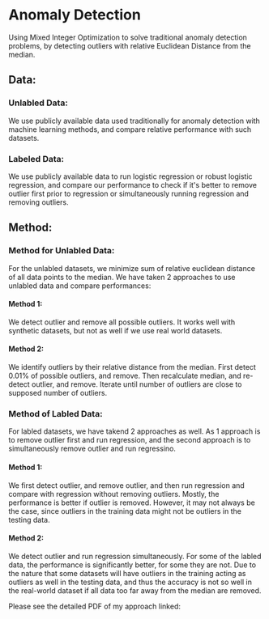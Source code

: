 # Anomaly Detection
Using Mixed Integer Optimization to solve traditional anomaly detection problems, by detecting outliers with relative Euclidean Distance from the median.

## Data:
### Unlabled Data:
We use publicly available data used traditionally for anomaly detection with machine learning methods, and compare relative performance with such datasets.

### Labeled Data:
We use publicly available data to run logistic regression or robust logistic regression, and compare our performance to check if it's better to remove outlier first prior to regression or simultaneously running regression and removing outliers.

## Method:
### Method for Unlabled Data:
For the unlabled datasets, we minimize sum of relative euclidean distance of all data points to the median.
We have taken 2 approaches to use unlabled data and compare performances:
#### Method 1:
We detect outlier and remove all possible outliers. It works well with synthetic datasets, but not as well if we use real world datasets.
#### Method 2:
We identify outliers by their relative distance from the median. First detect 0.01% of possible outliers, and remove. Then recalculate median, and re-detect outlier, and remove. Iterate until number of outliers are close to supposed number of outliers.

### Method of Labled Data:
For labled datasets, we have takend 2 approaches as well. As 1 approach is to remove outlier first and run regression, and the second approach is to simultaneously remove outlier and run regressino.
#### Method 1:
We first detect outlier, and remove outlier, and then run regression and compare with regression without removing outliers. Mostly, the performance is better if outlier is removed. However, it may not always be the case, since outliers in the training data might not be outliers in the testing data.
#### Method 2:
We detect outlier and run regression simultaneously. For some of the labled data, the performance is significantly better, for some they are not. Due to the nature that some datasets will have outliers in the training acting as outliers as well in the testing data, and thus the accuracy is not so well in the real-world dataset if all data too far away from the median are removed.

Please see the detailed PDF of my approach linked:
